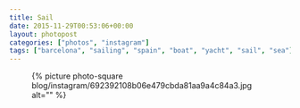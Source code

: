 ```yaml
---
title: Sail
date: 2015-11-29T00:53:06+00:00
layout: photopost
categories: ["photos", "instagram"]
tags: ["barcelona", "sailing", "spain", "boat", "yacht", "sail", "sea"]
---
```


<figure class="photo photo--square">
  {% picture photo-square blog/instagram/692392108b06e479cbda81aa9a4c84a3.jpg alt="" %}
</figure>


